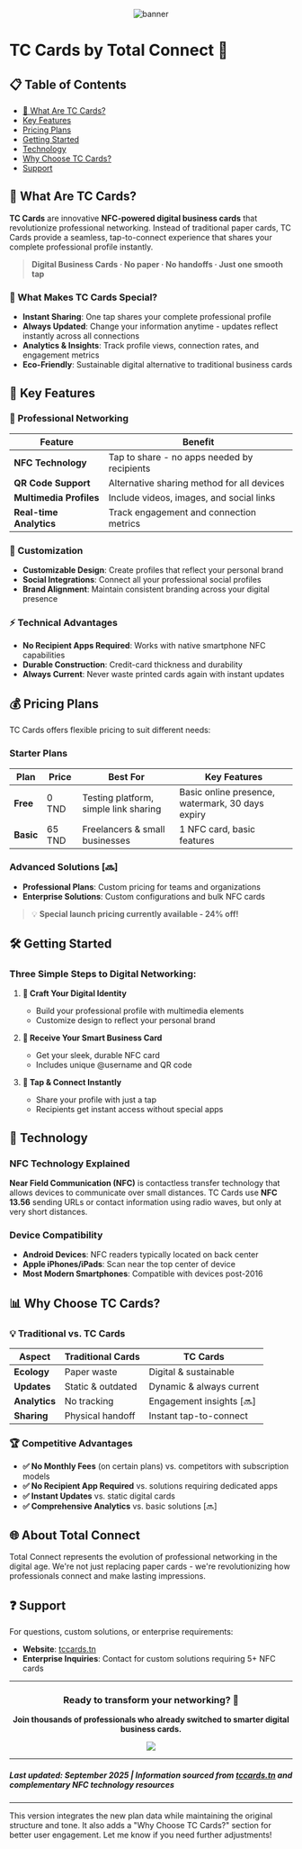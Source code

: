 

<center>

![banner](https://github.com/user-attachments/assets/0699e84b-87bf-4931-a473-35a332889a6a)

</center>

# TC Cards by Total Connect 🚀

## 📋 Table of Contents
- [🤔 What Are TC Cards?](#what-are-tc-cards)
- [Key Features](#key-features)
- [Pricing Plans](#pricing-plans)
- [Getting Started](#getting-started)
- [Technology](#technology)
- [Why Choose TC Cards?](#why-choose-tc-cards)
- [Support](#support)

## 🤔 What Are TC Cards?

**TC Cards** are innovative **NFC-powered digital business cards** that revolutionize professional networking. Instead of traditional paper cards, TC Cards provide a seamless, tap-to-connect experience that shares your complete professional profile instantly.

> **Digital Business Cards · No paper · No handoffs · Just one smooth tap**

### 🌟 What Makes TC Cards Special?

- **Instant Sharing**: One tap shares your complete professional profile
- **Always Updated**: Change your information anytime - updates reflect instantly across all connections
- **Analytics & Insights**: Track profile views, connection rates, and engagement metrics
- **Eco-Friendly**: Sustainable digital alternative to traditional business cards

## 🚀 Key Features

### 💼 Professional Networking
| Feature | Benefit |
|---------|---------|
| **NFC Technology** | Tap to share - no apps needed by recipients |
| **QR Code Support** | Alternative sharing method for all devices |
| **Multimedia Profiles** | Include videos, images, and social links |
| **Real-time Analytics** | Track engagement and connection metrics |

### 🎨 Customization
- **Customizable Design**: Create profiles that reflect your personal brand
- **Social Integrations**: Connect all your professional social profiles
- **Brand Alignment**: Maintain consistent branding across your digital presence

### ⚡ Technical Advantages
- **No Recipient Apps Required**: Works with native smartphone NFC capabilities
- **Durable Construction**: Credit-card thickness and durability
- **Always Current**: Never waste printed cards again with instant updates

## 💰 Pricing Plans

TC Cards offers flexible pricing to suit different needs:

### **Starter Plans**
| Plan | Price | Best For | Key Features |
|------|-------|----------|--------------|
| **Free** | 0 TND | Testing platform, simple link sharing | Basic online presence, watermark, 30 days expiry |
| **Basic** | 65 TND | Freelancers & small businesses | 1 NFC card, basic features |

### **Advanced Solutions** [🔜]
- **Professional Plans**: Custom pricing for teams and organizations
- **Enterprise Solutions**: Custom configurations and bulk NFC cards

> 💡 **Special launch pricing currently available - 24% off!**

## 🛠️ Getting Started

### Three Simple Steps to Digital Networking:

1. **🎨 Craft Your Digital Identity**
   - Build your professional profile with multimedia elements
   - Customize design to reflect your personal brand

2. **📱 Receive Your Smart Business Card**
   - Get your sleek, durable NFC card
   - Includes unique @username and QR code

3. **🔗 Tap & Connect Instantly**
   - Share your profile with just a tap
   - Recipients get instant access without special apps

## 🔬 Technology

### NFC Technology Explained
**Near Field Communication (NFC)** is contactless transfer technology that allows devices to communicate over small distances. TC Cards use **NFC 13.56** sending URLs or contact information using radio waves, but only at very short distances.

### Device Compatibility
- **Android Devices**: NFC readers typically located on back center
- **Apple iPhones/iPads**: Scan near the top center of device
- **Most Modern Smartphones**: Compatible with devices post-2016

## 📊 Why Choose TC Cards?

### 💡 Traditional vs. TC Cards
| Aspect | Traditional Cards | TC Cards |
|--------|-------------------|----------|
| **Ecology** | Paper waste | Digital & sustainable |
| **Updates** | Static & outdated | Dynamic & always current |
| **Analytics** | No tracking | Engagement insights [🔜] |
| **Sharing** | Physical handoff | Instant tap-to-connect |

### 🏆 Competitive Advantages
- **✅ No Monthly Fees** (on certain plans) vs. competitors with subscription models
- **✅ No Recipient App Required** vs. solutions requiring dedicated apps
- **✅ Instant Updates** vs. static digital cards
- **✅ Comprehensive Analytics** vs. basic solutions [🔜]

## 🌐 About Total Connect

Total Connect represents the evolution of professional networking in the digital age. We're not just replacing paper cards - we're revolutionizing how professionals connect and make lasting impressions.

## ❓ Support

For questions, custom solutions, or enterprise requirements:
- **Website**: [tccards.tn](https://www.tccards.tn/)
- **Enterprise Inquiries**: Contact for custom solutions requiring 5+ NFC cards

---

<div align="center">

### **Ready to transform your networking?** 🚀

**Join thousands of professionals who already switched to smarter digital business cards.**

<p align="center">
  <img src="https://capsule-render.vercel.app/api?type=waving&color=gradient&height=100&section=footer&animation=fadeIn" />
</p>

</div>

---

##### *Last updated: September 2025 | Information sourced from [tccards.tn](https://www.tccards.tn/) and complementary NFC technology resources*
---

This version integrates the new plan data while maintaining the original structure and tone. It also adds a "Why Choose TC Cards?" section for better user engagement. Let me know if you need further adjustments!
